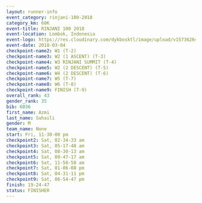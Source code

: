```yaml
---
layout: runner-info 
event_category: rinjani-100-2018 
category_km: 60K 
event-title: RINJANI 100 2018 
event-location: Lombok, Indonesia 
event-logo: https://res.cloudinary.com/dykbosktl/image/upload/v1573626435/Logo/Rinjani_eoufbh.png 
event-date: 2018-03-04 
checkpoint-name2: W1 (T-2) 
checkpoint-name3: W2 (1 ASCENT) (T-3) 
checkpoint-name4: W3 RINJANI SUMMIT (T-4) 
checkpoint-name5: W2 (2 DESCENT) (T-5) 
checkpoint-name6: W4 (2 DESCENT) (T-6) 
checkpoint-name7: W5 (T-7) 
checkpoint-name8: W6 (T-8) 
checkpoint-name9: FINISH (T-9) 
overall_rank: 43
gender_rank: 35
bib: 6036
first_name: Azmi
last_name: Suhaili
gender: M
team_name: None
start: Fri, 11-30-00 pm
checkpoint2: Sat, 02-34-33 am
checkpoint3: Sat, 05-17-48 am
checkpoint4: Sat, 08-30-13 am
checkpoint5: Sat, 09-47-17 am
checkpoint6: Sat, 11-58-58 am
checkpoint7: Sat, 01-06-08 pm
checkpoint8: Sat, 04-31-11 pm
checkpoint9: Sat, 06-54-47 pm
finish: 19-24-47
status: FINISHER
---
```

